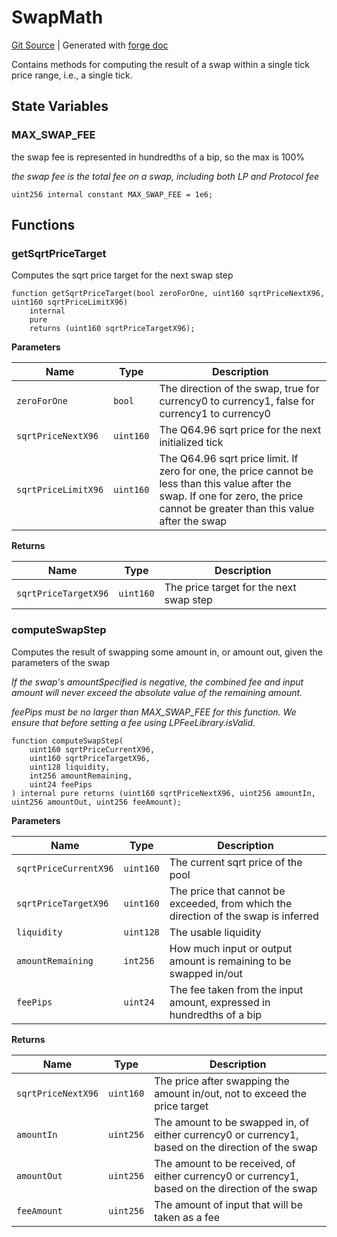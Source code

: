 # SwapMath
[Git Source](https://github.com/Uniswap/v4-core/blob/1141642f8ba4665a50660886a8a8401526677045/src/libraries/SwapMath.sol)
| Generated with [forge doc](https://book.getfoundry.sh/reference/forge/forge-doc)

Contains methods for computing the result of a swap within a single tick price range, i.e., a single tick.


## State Variables
### MAX_SWAP_FEE
the swap fee is represented in hundredths of a bip, so the max is 100%

*the swap fee is the total fee on a swap, including both LP and Protocol fee*


```solidity
uint256 internal constant MAX_SWAP_FEE = 1e6;
```


## Functions
### getSqrtPriceTarget

Computes the sqrt price target for the next swap step


```solidity
function getSqrtPriceTarget(bool zeroForOne, uint160 sqrtPriceNextX96, uint160 sqrtPriceLimitX96)
    internal
    pure
    returns (uint160 sqrtPriceTargetX96);
```
**Parameters**

|Name|Type|Description|
|----|----|-----------|
|`zeroForOne`|`bool`|The direction of the swap, true for currency0 to currency1, false for currency1 to currency0|
|`sqrtPriceNextX96`|`uint160`|The Q64.96 sqrt price for the next initialized tick|
|`sqrtPriceLimitX96`|`uint160`|The Q64.96 sqrt price limit. If zero for one, the price cannot be less than this value after the swap. If one for zero, the price cannot be greater than this value after the swap|

**Returns**

|Name|Type|Description|
|----|----|-----------|
|`sqrtPriceTargetX96`|`uint160`|The price target for the next swap step|


### computeSwapStep

Computes the result of swapping some amount in, or amount out, given the parameters of the swap

*If the swap's amountSpecified is negative, the combined fee and input amount will never exceed the absolute value of the remaining amount.*

*feePips must be no larger than MAX_SWAP_FEE for this function. We ensure that before setting a fee using LPFeeLibrary.isValid.*


```solidity
function computeSwapStep(
    uint160 sqrtPriceCurrentX96,
    uint160 sqrtPriceTargetX96,
    uint128 liquidity,
    int256 amountRemaining,
    uint24 feePips
) internal pure returns (uint160 sqrtPriceNextX96, uint256 amountIn, uint256 amountOut, uint256 feeAmount);
```
**Parameters**

|Name|Type|Description|
|----|----|-----------|
|`sqrtPriceCurrentX96`|`uint160`|The current sqrt price of the pool|
|`sqrtPriceTargetX96`|`uint160`|The price that cannot be exceeded, from which the direction of the swap is inferred|
|`liquidity`|`uint128`|The usable liquidity|
|`amountRemaining`|`int256`|How much input or output amount is remaining to be swapped in/out|
|`feePips`|`uint24`|The fee taken from the input amount, expressed in hundredths of a bip|

**Returns**

|Name|Type|Description|
|----|----|-----------|
|`sqrtPriceNextX96`|`uint160`|The price after swapping the amount in/out, not to exceed the price target|
|`amountIn`|`uint256`|The amount to be swapped in, of either currency0 or currency1, based on the direction of the swap|
|`amountOut`|`uint256`|The amount to be received, of either currency0 or currency1, based on the direction of the swap|
|`feeAmount`|`uint256`|The amount of input that will be taken as a fee|


